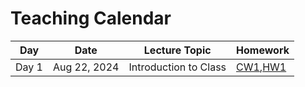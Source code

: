 # Teaching Calendar


| Day   |   Date   | Lecture Topic            | Homework                        |
|-------|----------|--------------------------|---------------------------------|
| Day 1 | Aug 22, 2024 |Introduction to Class    | [CW1](lessons/cw01.md),[HW1](lessons/hw01.md)           |
